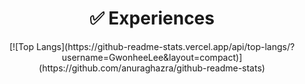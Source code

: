 <div align=center><h1>&#9989; Experiences</h1></div>

<div align=center>
  [![Top Langs](https://github-readme-stats.vercel.app/api/top-langs/?username=GwonheeLee&layout=compact)](https://github.com/anuraghazra/github-readme-stats)
      <br>
</div>

